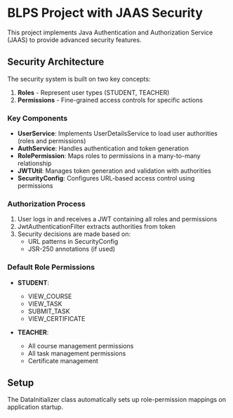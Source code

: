 # BLPS Project with JAAS Security

This project implements Java Authentication and Authorization Service (JAAS) to provide advanced security features.

## Security Architecture

The security system is built on two key concepts:

1. **Roles** - Represent user types (STUDENT, TEACHER)
2. **Permissions** - Fine-grained access controls for specific actions

### Key Components

- **UserService**: Implements UserDetailsService to load user authorities (roles and permissions)
- **AuthService**: Handles authentication and token generation
- **RolePermission**: Maps roles to permissions in a many-to-many relationship
- **JWTUtil**: Manages token generation and validation with authorities
- **SecurityConfig**: Configures URL-based access control using permissions

### Authorization Process

1. User logs in and receives a JWT containing all roles and permissions
2. JwtAuthenticationFilter extracts authorities from token
3. Security decisions are made based on:
   - URL patterns in SecurityConfig
   - JSR-250 annotations (if used)

### Default Role Permissions

- **STUDENT**:
  - VIEW_COURSE
  - VIEW_TASK
  - SUBMIT_TASK
  - VIEW_CERTIFICATE

- **TEACHER**:
  - All course management permissions
  - All task management permissions
  - Certificate management

## Setup

The DataInitializer class automatically sets up role-permission mappings on application startup.